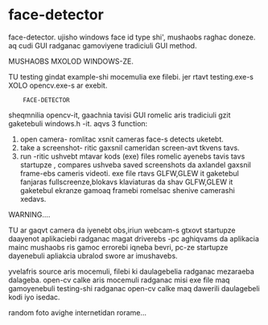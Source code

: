 # face-detector
face-detector. ujisho windows face id type shi',  mushaobs raghac doneze. aq cudi GUI radganac gamoviyene tradiciuli GUI method.


MUSHAOBS MXOLOD WINDOWS-ZE.


TU testing gindat example-shi mocemulia exe filebi. jer rtavt testing.exe-s  XOLO opencv.exe-s ar exebit.


        FACE-DETECTOR

sheqmnilia opencv-it, gaachnia tavisi GUI romelic aris tradiciuli gzit gaketebuli windows.h -it.
aqvs 3 function:
1. open camera- romlitac xsnit cameras face-s detects uketebt.
2. take a screenshot- ritic gaxsnil cameridan screen-avt tkvens tavs.
3. run -ritic ushvebt mtavar kods (exe) files romelic ayenebs tavis tavs startupze , compares ushveba saved screenshots da axlandel gaxsnil frame-ebs cameris videoti.
exe file rtavs GLFW,GLEW it gaketebul fanjaras fullscreenze,blokavs klaviaturas da shav GLFW,GLEW it gaketebul ekranze gamoaq framebi romelsac shenive camerashi xedavs.


WARNING....

TU ar gaqvt camera da iyenebt obs,iriun webcam-s gtxovt startupze daayenot aplikaciebi radganac magat driverebs -pc aghiqvams
da aplikacia mainc mushaobs ris gamoc errorebi iqneba bevri, pc-ze startupze dayenebuli apliakcia ubralod swore ar imushavebs.


yvelafris source aris mocemuli, filebi ki daulagebelia radganac mezaraeba dalageba.
open-cv calke aris mocemuli radganac misi exe file maq gamoyenebuli testing-shi radganac open-cv calke maq dawerili daulagebeli kodi iyo isedac. 

random foto avighe internetidan rorame...
